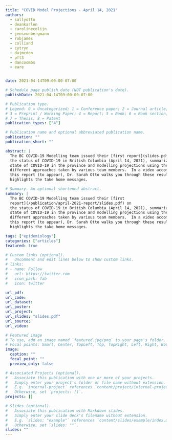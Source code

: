 ```yaml
---
title: "COVID Model Projections - April 14, 2021"
authors:
  - sallyotto
  - deankarlen
  - carolinecolijn
  - jensvonbergmann
  - robjames
  - colliand
  - cytryn
  - dajmcdon
  - pft3
  - dancoombs
  - eare


date: 2021-04-14T09:00:00-07:00

# Schedule page publish date (NOT publication's date).
publishDate: 2021-04-14T09:00:00-07:00

# Publication type.
# Legend: 0 = Uncategorized; 1 = Conference paper; 2 = Journal article;
# 3 = Preprint / Working Paper; 4 = Report; 5 = Book; 6 = Book section;
# 7 = Thesis; 8 = Patent
publication_types: ["4"]

# Publication name and optional abbreviated publication name.
publication: ""
publication_short: ""

abstract: |
  The BC COVID-19 Modelling team issued their [first report](slides.pdf) on
  the status of COVID-19 in British Columbia (April 14, 2021), summarizing the
  state of COVID-19 in the province and modelling projections using the
  different approaches taken by various team members.  In a video accompanying
  this report (to appear), Dr. Sarah Otto walks you through these results and
  highlights the take home messages.

# Summary. An optional shortened abstract.
summary: |
  The BC COVID-19 Modelling team issued their [first
  report](/publication/april-2021-report/slides.pdf) on
  the status of COVID-19 in British Columbia (April 14, 2021), summarizing the
  state of COVID-19 in the province and modelling projections using the
  different approaches taken by various team members.  In a video accompanying
  this report (to appear), Dr. Sarah Otto walks you through these results and
  highlights the take home messages.

tags: ["epidemiology"]
categories: ["articles"]
featured: true

# Custom links (optional).
#   Uncomment and edit lines below to show custom links.
# links:
# - name: Follow
#   url: https://twitter.com
#   icon_pack: fab
#   icon: twitter

url_pdf:
url_code:
url_dataset:
url_poster:
url_project:
url_slides: "slides.pdf"
url_source:
url_video:

# Featured image
# To use, add an image named `featured.jpg/png` to your page's folder. 
# Focal points: Smart, Center, TopLeft, Top, TopRight, Left, Right, BottomLeft, Bottom, BottomRight.
image:
  caption: ""
  focal_point: ""
  preview_only: false

# Associated Projects (optional).
#   Associate this publication with one or more of your projects.
#   Simply enter your project's folder or file name without extension.
#   E.g. `internal-project` references `content/project/internal-project/index.md`.
#   Otherwise, set `projects: []`.
projects: []

# Slides (optional).
#   Associate this publication with Markdown slides.
#   Simply enter your slide deck's filename without extension.
#   E.g. `slides: "example"` references `content/slides/example/index.md`.
#   Otherwise, set `slides: ""`.
slides: ""
---
```

